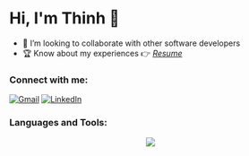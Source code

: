 # Hi, I'm Thinh 👋

- 🤝 I’m looking to collaborate with other software developers
- 🏆 Know about my experiences 👉 *[Resume](https://drive.google.com/file/d/1POmH96P8AJedv6FGUBXntA-lVIXyuPoC/view?usp=sharing)*

### Connect with me:

[![Gmail](https://skillicons.dev/icons?i=gmail)](mailto:[gmail])
[![LinkedIn](https://skillicons.dev/icons?i=linkedin)][linkedin]

### Languages and Tools:

<p align="center">
  <a href="https://skillicons.dev">
    <img src="https://skillicons.dev/icons?i=python,c,cpp,java,javascript,typescript,bash,qt,opencv,pytorch,flask,react,expressjs,flutter,sqlite,mongodb,firebase,postgres,gcp,linux,arduino,raspberrypi&perline=11" />
  </a>
</p>

[gmail]: thinhle8180@gmail.com
[linkedin]: https://linkedin.com/in/thinhle201
